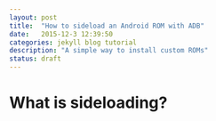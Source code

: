 ```yaml
---
layout: post
title:  "How to sideload an Android ROM with ADB"
date:   2015-12-3 12:39:50
categories: jekyll blog tutorial
description: "A simple way to install custom ROMs"
status: draft
---
```


# What is sideloading?



